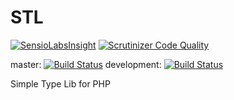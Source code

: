STL
===
[![SensioLabsInsight](https://insight.sensiolabs.com/projects/6f43d4a0-38e1-4124-937e-d4b58d563852/mini.png)](https://insight.sensiolabs.com/projects/6f43d4a0-38e1-4124-937e-d4b58d563852) [![Scrutinizer Code Quality](https://scrutinizer-ci.com/g/AGmakonts/STL/badges/quality-score.png?b=development)](https://scrutinizer-ci.com/g/AGmakonts/STL/?branch=development)

master: [![Build Status](https://travis-ci.org/AGmakonts/STL.svg?branch=master)](https://travis-ci.org/AGmakonts/STL) development: [![Build Status](https://travis-ci.org/AGmakonts/STL.svg?branch=development)](https://travis-ci.org/AGmakonts/STL)

Simple Type Lib for PHP

